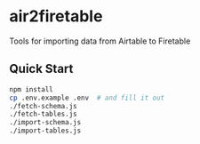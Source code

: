 # air2firetable

Tools for importing data from Airtable to Firetable

## Quick Start

```bash
npm install
cp .env.example .env  # and fill it out
./fetch-schema.js
./fetch-tables.js
./import-schema.js
./import-tables.js
```